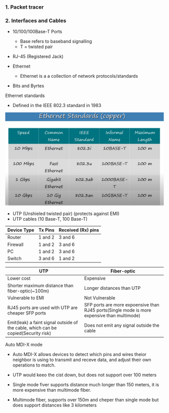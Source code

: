 ### 1. Packet tracer

### 2. Interfaces and Cables

- 10/100/100Base-T Ports
    - Base refers to baseband signalling
    - T = twisted pair

- RJ-45 (Registered Jack)

-  Ethernet
    - Ethernet is a a collection of network protocols/standards

- Bits and Byrtes

Ethernet standards
- Defined in the IEEE 802.3 standard in 1983

![Ethernet_standards](images/ethernet_standards.PNG)

- UTP (Unshieled twisted pair) (protects against EMI)
- UTP cables (10 Base-T, 100 Base-T)

| Device Type  |  Tx Pins  |  Received (Rx) pins
|---|---| ---|
| Router  | 1 and 2   | 3 and 6
| Firewall  | 1 and 2   | 3 and 6
|PC   |1 and 2   |3 and 6
|Switch| 3 and 6 | 1 and 2


| UTP  |  Fiber-optic  |  
|---|---|
|Lower cost|Expensive|
|Shorter maximum distance than fiber-optic(~100m)|Longer distances than UTP|
|Vulnerable to EMI|Not Vulnerable|
|RJ45 ports are used with UTP are cheaper SFP ports|SFP ports are more expoensive than RJ45 ports(Single mode is more expensive than multimode)|
|Emit(leak) a faint signal outside of the cable, which can be copied(Security risk)|Does not emit any signal outside the cable|


Auto MDI-X mode
- Auto MDI-X allows devices to detect which pins and wires theior neighbor is using to transmit and receve data, and adjust their own operations to match.


- UTP would keeo the cist down, but does not support over 100 meters
- Single mode fiver supports distance much longer than 150 meters, it is more expensive than multimode fiber.
- Multimode fiber, supports over 150m and cheper than single mode but does support distances like 3 kilometers











<br></br><br></br><br></br><br></br><br></br><br></br><br></br><br></br><br></br><br></br><br></br><br>
